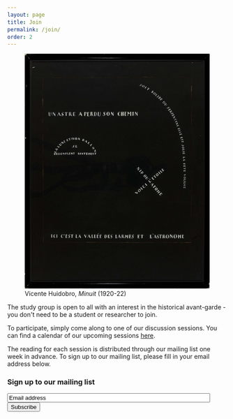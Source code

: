 ```yaml
---
layout: page
title: Join
permalink: /join/
order: 2
---
```


<figure class="artwork-right">
  <img src="/images/huidobro.jpg">
  <figcaption class="artwork-right">Vicente Huidobro, <i>Minuit</i> (1920-22)</figcaption>
</figure>

The study group is open to all with an interest in the historical avant-garde - you don't need to be a student or researcher to join.  

To participate, simply come along to one of our discussion sessions. You can find a calendar of our upcoming sessions [here](../upcoming-sessions).

The reading for each session is distributed through our mailing list one week in advance. To sign up to our mailing list, please fill in your email address below.


<!-- Begin Mailchimp Signup Form -->
<div id="mailchimp">
<form action="https://gmail.us4.list-manage.com/subscribe/post?u=a29e4c78bca17e68d8ae414d9&amp;id=2880d72499" method="post" id="mc-embedded-subscribe-form" name="mc-embedded-subscribe-form" class="validate" target="_blank" novalidate>
    <div id="mc_embed_signup_scroll">
	<h3>Sign up to our mailing list</h3>
<div class="mc-field-group">
	<input type="email" value="Email address" name="EMAIL" size="55" class="required email" id="mce-EMAIL" onfocus="if(this.value==this.defaultValue)this.value='';" onblur="if(this.value=='')this.value=this.defaultValue;">
</div>	<div id="mce-responses" class="clear">
		<div class="response" id="mce-error-response" style="display:none"></div>
		<div class="response" id="mce-success-response" style="display:none"></div>
	</div>    <!-- real people should not fill this in and expect good things - do not remove this or risk form bot signups-->
    <div style="position: absolute; left: -5000px;" aria-hidden="true"><input type="text" name="b_a29e4c78bca17e68d8ae414d9_2880d72499" tabindex="-1" value=""></div>
    <div class="clear"><input type="submit" value="Subscribe" name="subscribe" id="mc-embedded-subscribe" class="button"></div>
    </div>
</form>
</div>
<script type='text/javascript' src='//s3.amazonaws.com/downloads.mailchimp.com/js/mc-validate.js'></script><script type='text/javascript'>(function($) {window.fnames = new Array(); window.ftypes = new Array();fnames[0]='EMAIL';ftypes[0]='email';fnames[1]='FNAME';ftypes[1]='text';fnames[2]='LNAME';ftypes[2]='text';fnames[3]='ADDRESS';ftypes[3]='address';fnames[4]='PHONE';ftypes[4]='phone';fnames[5]='BIRTHDAY';ftypes[5]='birthday';}(jQuery));var $mcj = jQuery.noConflict(true);</script>
<!--End mc_embed_signup-->
